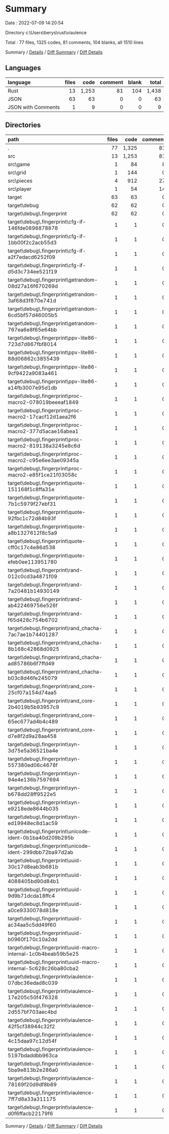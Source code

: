 # Summary

Date : 2022-07-09 14:20:54

Directory c:\\Users\\berys\\rust\\viaulence

Total : 77 files,  1325 codes, 81 comments, 104 blanks, all 1510 lines

Summary / [Details](details.md) / [Diff Summary](diff.md) / [Diff Details](diff-details.md)

## Languages
| language | files | code | comment | blank | total |
| :--- | ---: | ---: | ---: | ---: | ---: |
| Rust | 13 | 1,253 | 81 | 104 | 1,438 |
| JSON | 63 | 63 | 0 | 0 | 63 |
| JSON with Comments | 1 | 9 | 0 | 0 | 9 |

## Directories
| path | files | code | comment | blank | total |
| :--- | ---: | ---: | ---: | ---: | ---: |
| . | 77 | 1,325 | 81 | 104 | 1,510 |
| src | 13 | 1,253 | 81 | 104 | 1,438 |
| src\\game | 1 | 84 | 8 | 10 | 102 |
| src\\grid | 1 | 144 | 0 | 12 | 156 |
| src\\pieces | 4 | 912 | 27 | 62 | 1,001 |
| src\\player | 1 | 54 | 14 | 4 | 72 |
| target | 63 | 63 | 0 | 0 | 63 |
| target\\debug | 62 | 62 | 0 | 0 | 62 |
| target\\debug\\.fingerprint | 62 | 62 | 0 | 0 | 62 |
| target\\debug\\.fingerprint\\cfg-if-146fde0898878878 | 1 | 1 | 0 | 0 | 1 |
| target\\debug\\.fingerprint\\cfg-if-1bb00f2c2acb55d3 | 1 | 1 | 0 | 0 | 1 |
| target\\debug\\.fingerprint\\cfg-if-a2f7edacd6252f09 | 1 | 1 | 0 | 0 | 1 |
| target\\debug\\.fingerprint\\cfg-if-d5d3c734ee521f19 | 1 | 1 | 0 | 0 | 1 |
| target\\debug\\.fingerprint\\getrandom-08d27a16f670269d | 1 | 1 | 0 | 0 | 1 |
| target\\debug\\.fingerprint\\getrandom-3af68d3f870e741d | 1 | 1 | 0 | 0 | 1 |
| target\\debug\\.fingerprint\\getrandom-6cd5bf57d46005b5 | 1 | 1 | 0 | 0 | 1 |
| target\\debug\\.fingerprint\\getrandom-767ea6e8f65e64bb | 1 | 1 | 0 | 0 | 1 |
| target\\debug\\.fingerprint\\ppv-lite86-723d7d867fbf8014 | 1 | 1 | 0 | 0 | 1 |
| target\\debug\\.fingerprint\\ppv-lite86-88d06862c3855439 | 1 | 1 | 0 | 0 | 1 |
| target\\debug\\.fingerprint\\ppv-lite86-9cf9422a9083a461 | 1 | 1 | 0 | 0 | 1 |
| target\\debug\\.fingerprint\\ppv-lite86-a14fb3007e95d1db | 1 | 1 | 0 | 0 | 1 |
| target\\debug\\.fingerprint\\proc-macro2-078019beeeaf1849 | 1 | 1 | 0 | 0 | 1 |
| target\\debug\\.fingerprint\\proc-macro2-17cacf12d1aea2f6 | 1 | 1 | 0 | 0 | 1 |
| target\\debug\\.fingerprint\\proc-macro2-377d5acae16abea1 | 1 | 1 | 0 | 0 | 1 |
| target\\debug\\.fingerprint\\proc-macro2-819138a3245e8c6d | 1 | 1 | 0 | 0 | 1 |
| target\\debug\\.fingerprint\\proc-macro2-c95e6ee3ae09345a | 1 | 1 | 0 | 0 | 1 |
| target\\debug\\.fingerprint\\proc-macro2-e85f1ce21f03058c | 1 | 1 | 0 | 0 | 1 |
| target\\debug\\.fingerprint\\quote-151168f1c8ffa31e | 1 | 1 | 0 | 0 | 1 |
| target\\debug\\.fingerprint\\quote-7b1c5979f27ebf31 | 1 | 1 | 0 | 0 | 1 |
| target\\debug\\.fingerprint\\quote-92fbc1c72d84b93f | 1 | 1 | 0 | 0 | 1 |
| target\\debug\\.fingerprint\\quote-a8b1327612f8c5a9 | 1 | 1 | 0 | 0 | 1 |
| target\\debug\\.fingerprint\\quote-cff0c17c4e86d538 | 1 | 1 | 0 | 0 | 1 |
| target\\debug\\.fingerprint\\quote-efeb0ee113951780 | 1 | 1 | 0 | 0 | 1 |
| target\\debug\\.fingerprint\\rand-012c0cd3a4871f09 | 1 | 1 | 0 | 0 | 1 |
| target\\debug\\.fingerprint\\rand-7a20481b14930149 | 1 | 1 | 0 | 0 | 1 |
| target\\debug\\.fingerprint\\rand-ab422469756e526f | 1 | 1 | 0 | 0 | 1 |
| target\\debug\\.fingerprint\\rand-f65d428c754b6702 | 1 | 1 | 0 | 0 | 1 |
| target\\debug\\.fingerprint\\rand_chacha-7ac7ae1b74401287 | 1 | 1 | 0 | 0 | 1 |
| target\\debug\\.fingerprint\\rand_chacha-8b168c42868d0925 | 1 | 1 | 0 | 0 | 1 |
| target\\debug\\.fingerprint\\rand_chacha-ad85786b6f7ffd49 | 1 | 1 | 0 | 0 | 1 |
| target\\debug\\.fingerprint\\rand_chacha-b03c8d46fe245079 | 1 | 1 | 0 | 0 | 1 |
| target\\debug\\.fingerprint\\rand_core-25cf07a154d74aa5 | 1 | 1 | 0 | 0 | 1 |
| target\\debug\\.fingerprint\\rand_core-2b4019b5b93957c9 | 1 | 1 | 0 | 0 | 1 |
| target\\debug\\.fingerprint\\rand_core-65ec677ad4b4c489 | 1 | 1 | 0 | 0 | 1 |
| target\\debug\\.fingerprint\\rand_core-d7e8f2d9a28aa458 | 1 | 1 | 0 | 0 | 1 |
| target\\debug\\.fingerprint\\syn-3d75e5a36521ba4e | 1 | 1 | 0 | 0 | 1 |
| target\\debug\\.fingerprint\\syn-557380ed06c4678f | 1 | 1 | 0 | 0 | 1 |
| target\\debug\\.fingerprint\\syn-94e4e136b7597694 | 1 | 1 | 0 | 0 | 1 |
| target\\debug\\.fingerprint\\syn-b678dd28ff9522e5 | 1 | 1 | 0 | 0 | 1 |
| target\\debug\\.fingerprint\\syn-e9218ede8644b035 | 1 | 1 | 0 | 0 | 1 |
| target\\debug\\.fingerprint\\syn-ed19948ec8d1ac59 | 1 | 1 | 0 | 0 | 1 |
| target\\debug\\.fingerprint\\unicode-ident-0b1ba40d209b295b | 1 | 1 | 0 | 0 | 1 |
| target\\debug\\.fingerprint\\unicode-ident-299dbb72ba97d2ab | 1 | 1 | 0 | 0 | 1 |
| target\\debug\\.fingerprint\\uuid-30c17d8eab3b681b | 1 | 1 | 0 | 0 | 1 |
| target\\debug\\.fingerprint\\uuid-4088405bd90d84b1 | 1 | 1 | 0 | 0 | 1 |
| target\\debug\\.fingerprint\\uuid-9d9b71dcda18ffc4 | 1 | 1 | 0 | 0 | 1 |
| target\\debug\\.fingerprint\\uuid-a0ce9330078d818e | 1 | 1 | 0 | 0 | 1 |
| target\\debug\\.fingerprint\\uuid-ac34aa5c5dd49f60 | 1 | 1 | 0 | 0 | 1 |
| target\\debug\\.fingerprint\\uuid-b0960f170c10a2dd | 1 | 1 | 0 | 0 | 1 |
| target\\debug\\.fingerprint\\uuid-macro-internal-1c0b4beab59b5e25 | 1 | 1 | 0 | 0 | 1 |
| target\\debug\\.fingerprint\\uuid-macro-internal-5c628c26ba80cba2 | 1 | 1 | 0 | 0 | 1 |
| target\\debug\\.fingerprint\\viaulence-07dbc36edad8c039 | 1 | 1 | 0 | 0 | 1 |
| target\\debug\\.fingerprint\\viaulence-17e205c50f476328 | 1 | 1 | 0 | 0 | 1 |
| target\\debug\\.fingerprint\\viaulence-2d557bf703aec4bd | 1 | 1 | 0 | 0 | 1 |
| target\\debug\\.fingerprint\\viaulence-42f5cf38944c32f2 | 1 | 1 | 0 | 0 | 1 |
| target\\debug\\.fingerprint\\viaulence-4c15daa97c12d54f | 1 | 1 | 0 | 0 | 1 |
| target\\debug\\.fingerprint\\viaulence-5197bdaddbb963ca | 1 | 1 | 0 | 0 | 1 |
| target\\debug\\.fingerprint\\viaulence-5ba9e813b2e286a0 | 1 | 1 | 0 | 0 | 1 |
| target\\debug\\.fingerprint\\viaulence-78169f20d9df8b89 | 1 | 1 | 0 | 0 | 1 |
| target\\debug\\.fingerprint\\viaulence-7ff7d8a33a311175 | 1 | 1 | 0 | 0 | 1 |
| target\\debug\\.fingerprint\\viaulence-d0f6ffacb22179f6 | 1 | 1 | 0 | 0 | 1 |

Summary / [Details](details.md) / [Diff Summary](diff.md) / [Diff Details](diff-details.md)